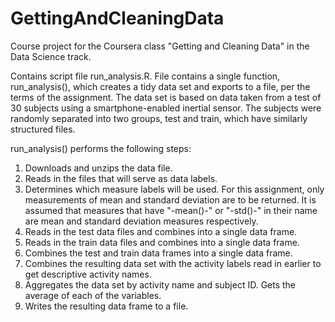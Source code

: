 GettingAndCleaningData
======================

Course project for the Coursera class "Getting and Cleaning Data" in the Data Science track.

Contains script file run_analysis.R. File contains a single function,
run_analysis(), which creates a tidy data set and exports to a file, per the
terms of the assignment. The data set is based on data taken from a test of
30 subjects using a smartphone-enabled inertial sensor. The subjects were
randomly separated into two groups, test and train, which have similarly
structured files.

run_analysis() performs the following steps:
1. Downloads and unzips the data file.
2. Reads in the files that will serve as data labels.
3. Determines which measure labels will be used. For this assignment, only
   measurements of mean and standard deviation are to be returned. It is
   assumed that measures that have "-mean()-" or "-std()-" in their name are
   mean and standard deviation measures respectively.
4. Reads in the test data files and combines into a single data frame.
5. Reads in the train data files and combines into a single data frame.
6. Combines the test and train data frames into a single data frame.
7. Combines the resulting data set with the activity labels read in earlier to
   get descriptive activity names.
8. Aggregates the data set by activity name and subject ID. Gets the average of
   each of the variables.
9. Writes the resulting data frame to a file.
